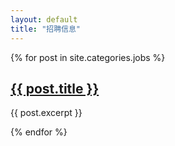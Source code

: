```yaml
---
layout: default
title: "招聘信息"
---
```


{% for post in site.categories.jobs %}
  <div class="post">
    <h2><a href="{{ post.url }}">{{ post.title }}</a></h2>
    <p>{{ post.excerpt }}</p>
  </div>
{% endfor %}